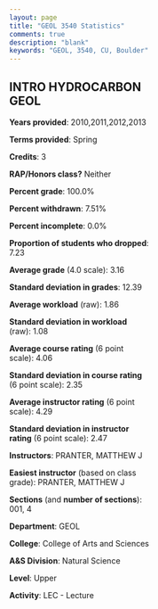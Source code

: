 ```yaml
---
layout: page
title: "GEOL 3540 Statistics"
comments: true
description: "blank"
keywords: "GEOL, 3540, CU, Boulder"
--- 
```

<head>
<script src="https://ajax.googleapis.com/ajax/libs/jquery/2.1.3/jquery.min.js"></script>
<script src="https://dl.dropboxusercontent.com/s/pc42nxpaw1ea4o9/highcharts.js?dl=0"></script>
<!-- <script src="../assets/js/highcharts.js"></script> -->
<style type="text/css">@font-face {
	font-family: "Bebas Neue";
	src: url(https://www.filehosting.org/file/details/544349/BebasNeue%20Regular.otf) format("opentype");
	}
	h1.Bebas { 
		font-family: "Bebas Neue", Verdana, Tahoma;
	}
</style>
</head>
<body>
	<div id="container" style="float: right; width: 45%; height: 88%; margin-left: 2.5%; margin-right: 2.5%;"></div>
	<script language="JavaScript">
		$(document).ready(function() {
		var chart = {type: 'column'};
		var title = {text: 'Grade Distribution'};
		var xAxis = {categories: ['A','B','C','D','F'],crosshair: true};
		var yAxis = {min: 0,title: {text: 'Percentage'}};
		var tooltip = {headerFormat: '<center><b><span style="font-size:20px">{point.key}</span></b></center>',
		               pointFormat: '<td style="padding:0"><b>{point.y:.1f}%</b></td>',
		               footerFormat: '</table>',shared: true,useHTML: true};
		var plotOptions = {column: {pointPadding: 0.0,borderWidth: 0}};  
		var credits = {enabled: false};var series= [{name: 'Percent',data: [36.36,45.45,16.88,0.0,1.3,]}];
		var json = {};
		json.chart = chart;
		json.title = title;
		json.tooltip = tooltip;
		json.xAxis = xAxis;
		json.yAxis = yAxis;  
		json.series = series;
		json.plotOptions = plotOptions;  
		json.credits = credits;
		$('#container').highcharts(json);
	});
	</script>
</body>
			   
## INTRO HYDROCARBON GEOL

**Years provided**: 2010,2011,2012,2013

**Terms provided**: Spring

**Credits**: 3

**RAP/Honors class?** Neither

**Percent grade**: 100.0%

**Percent withdrawn**: 7.51%

**Percent incomplete**: 0.0%

**Proportion of students who dropped**: 7.23

**Average grade** (4.0 scale): 3.16

**Standard deviation in grades**: 12.39

**Average workload** (raw): 1.86

**Standard deviation in workload** (raw): 1.08

**Average course rating** (6 point scale): 4.06

**Standard deviation in course rating** (6 point scale): 2.35

**Average instructor rating** (6 point scale): 4.29

**Standard deviation in instructor rating** (6 point scale): 2.47

**Instructors**: PRANTER, MATTHEW J

**Easiest instructor** (based on class grade): PRANTER, MATTHEW J

**Sections** (and **number of sections**): 001, 4

**Department**: GEOL

**College**: College of Arts and Sciences

**A&S Division**: Natural Science

**Level**: Upper

**Activity**: LEC - Lecture
